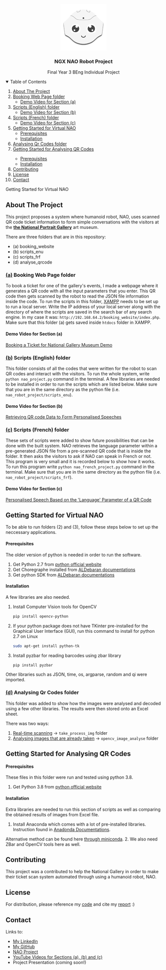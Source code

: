 

<!-- PROJECT LOGO -->

<p align="center">
  <a href="https://github.com/mahlaNasr/nao_robot_project">
    <img src="nao_logo.png" alt="Logo" width="150" height="150">
  </a>
  <h3 align="center">NGX NAO Robot Project</h3>
  <p align="center">
    Final Year 3 BEng Individual Project
  </p>
</p>


<details open="open">
  <summary>Table of Contents</summary>
  <ol>
    <li><a href="#about-the-project">About The Project</a></li>
    <li>
      <a href="#a-booking-web-page-folder">Booking Web Page folder</a>
      <ul>
        <li><a href="#demo-video-for-section-a">Demo Video for Section (a)</a></li>
      </ul>
    </li>
    <li>
      <a href="#b-scripts-english-folder">Scripts (English) folder</a>
      <ul>
        <li><a href="#demo-video-for-section-b">Demo Video for Section (b)</a></li>
      </ul>
    </li>
    <li>
      <a href="#c-scripts-french-folder">Scripts (French) folder</a>
      <ul>
        <li><a href="#demo-video-for-section-c">Demo Video for Section (c)</a></li>
      </ul>
    </li>
    <li>
      <a href="#getting-started-for-virtual-nao">Getting Started for Virtual NAO</a>
      <ul>
        <li><a href="#prerequisites">Prerequisites</a></li>
        <li><a href="#installation">Installation</a></li>
      </ul>
    </li>
    <li><a href="#d-analysing-qr-codes-folder">Analysing Qr Codes folder</a></li>
    <li>
      <a href="#getting-started-for-analysing-qr-codes">Getting Started for Analysing QR Codes</a></li> 
      <ul>
        <li><a href="#prerequisites-1">Prerequisites</a></li>
        <li><a href="#installation-1">Installation</a></li>
      </ul>
    </li>
    <li><a href="#contributing">Contributing</a></li>
    <li><a href="#license">License</a></li>
    <li><a href="#contact">Contact</a></li>
  </ol>
</details>

 Getting Started for Virtual NAO 

<!-- ABOUT THE PROJECT -->
## About The Project

This project proposes a system where humanoid robot, NAO, uses scanned QR code ticket information to form simple conversations with the visitors at the [**the National Portrait Gallery**](https://www.nationalgallery.org.uk/whats-on/national-gallery-x) art museum.

There are three folders that are in this repository:
* (a) booking_website
* (b) scripts_enu
* (c) scripts_frf
* (d) analyse_qrcode



### [(a)](https://github.com/mahlaNasr/nao_robot_project/tree/master/booking_website) Booking Web Page folder
To book a ticket for one of the gallery's events, I made a webpage where it generates a QR code with all the input parameters that you enter. This QR code then gets scanned by the robot to read the JSON file information inside the code. To run the scripts in this folder, [XAMPP](https://www.apachefriends.org/index.html) needs to be set up to run a local server. Write the IP address of your local server along with the directory of where the scripts are saved in the search bar of any search engine. In my case it was: `http://192.168.64.2/booking_website/index.php`.
Make sure that this folder (a) gets saved inside `htdocs` folder in XAMPP.


#### Demo Video for Section (a) 
[Booking a Ticket for National Gallery Museum Demo](https://youtu.be/mtQ_YTJ_wK8)


### [(b)](https://github.com/mahlaNasr/nao_robot_project/tree/master/scripts_enu) Scripts (English) folder 
This folder consists of all the codes that were written for the robot to scan QR codes and interact with the visitors.
To run the whole system, write 
    `
    python nao_project.py
    `
command in the terminal. A few libraries are needed to be installed in order to run the scripts which are listed below. 
Make sure that you are in the same directory as the python file (i.e. `nao_robot_project/scripts_enu`).

#### Demo Video for Section (b)
[Retrieving QR code Data to Form Personalised Speeches](https://youtu.be/nI8LN00qGhE)


### [(c)](https://github.com/mahlaNasr/nao_robot_project/tree/master/scripts_frf) Scripts (French) folder
These sets of scripts were added to show future possibilities that can be done with the built system. NAO retrieves  the language parameter within a pre-generated JSON file from a pre-scanned QR code that is inside the folder. It then asks the visitors to ask if NAO can speak in French or not. This program is very small and it is recorded below to show how it works. To run this program write
    `
    python nao_french_project.py
    `
command in the terminal. Make sure that you are in the same directory as the python file (i.e. `nao_robot_project/scripts_frf`).

#### Demo Video for Section (c)
[Personalised Speech Based on the 'Language' Parameter of a QR Code](https://youtu.be/HNX2OmFoa7k)



<!-- GETTING STARTED -->
## Getting Started for Virtual NAO 

To be able to run folders (2) and (3), follow these steps below to set up the neccessary applications. 

#### Prerequisites 

The older version of python is needed in order to run the software.
1. Get Python 2.7 from [python official website](https://www.python.org/about/)
2. Get Choregraphe installed from [ALDebaran documentations](http://doc.aldebaran.com/2-4/software/choregraphe/installing.html)
3. Get python SDK from [ALDebaran documentations](http://doc.aldebaran.com/2-4/dev/python/install_guide.html)

#### Installation 

A few libraries are also needed.

1. Install Computer Vision tools for OpenCV
    ```sh
    pip install opencv-python
    ```
2. If your python package does not have TKinter pre-installed for the Graphical User Interface (GUI), run this command to install for python 2.7 on Linux
   ```sh
   sudo apt-get install python-tk
   ```
3. Install pyzbar for reading barcodes using zbar library
   ```sh
   pip install pyzbar
   ```
Other libraries such as JSON, time, os, argparse, random and qi were imported.




### [(d)](https://github.com/mahlaNasr/nao_robot_project/tree/master/analyse_qrcode) Analysing Qr Codes folder 
This folder was added to show how the images were analysed and decoded using a few other libraries. The results were then stored onto an Excel sheet.

There was two ways:
1. [Real-time scanning](https://github.com/mahlaNasr/nao_robot_project/tree/master/analyse_qrcode/take_process_img) -> `take_process_img` folder
2. [Analysing images that are already taken](https://github.com/mahlaNasr/nao_robot_project/tree/master/analyse_qrcode/opencv_image_analyse) -> `opencv_image_analyse` folder
 
 

<!-- GETTING STARTED -->
## Getting Started for Analysing QR Codes

#### Prerequisites 
These files in this folder were run and tested using python 3.8. 
1. Get Python 3.8 from [python official website](https://www.python.org/about/)


#### Installation 
Extra libraries are needed to run this section of scripts as well as comparing the obtained results of images from Excel file.

1. Install Anaconda which comes with a lot of pre-installed libraries. Instruction found in [Anadonda Documentations](https://docs.continuum.io/anaconda/install/).

  Alternative method can be found here [through miniconda](https://pandas.pydata.org/pandas-docs/stable/getting_started/install.html).
2. We also need ZBar and OpenCV tools here as well.




<!-- CONTRIBUTING -->
## Contributing 
This project was a contributed to help the National Gallery in order to make their ticket scan system automated through using a humanoid robot, NAO.



<!-- LICENSE -->
## License 

For distribution, please reference my [code](https://github.com/mahlaNasr/nao_robot_project) and cite my [report](https://drive.google.com/file/d/1tI2FzyNm9XHmyPpshxGPi-ilAd05Y5fe/view?usp=sharing) :)





<!-- CONTACT -->
## Contact 

Links to: 
* [My LinkedIn](https://www.linkedin.com/in/mahla-nasrollahi-0bb679163)
* [My GitHub](https://github.com/mahlaNasr/) 
* [NAO Project](https://github.com/mahlaNasr/nao_robot_project)
* [YouTube Videos for Sections (a), (b) and (c)](https://www.youtube.com/watch?v=nI8LN00qGhE&list=PL7HjjvER6Zg1OaPwt4OcNtcNmq3_RAi9l&index=1&ab_channel=MahlaNasrollahi)
* Project Presentation (coming soon!)


